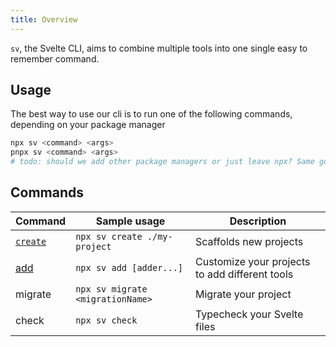 ```yaml
---
title: Overview
---
```


`sv`, the Svelte CLI, aims to combine multiple tools into one single easy to remember command.

## Usage

The best way to use our cli is to run one of the following commands, depending on your package manager

```bash
npx sv <command> <args>
pnpx sv <command> <args>
# todo: should we add other package managers or just leave npx? Same goes for all other snippets
```

## Commands

| Command            | Sample usage                     | Description                                    |
| ------------------ | -------------------------------- | ---------------------------------------------- |
| [`create`](create) | `npx sv create ./my-project`     | Scaffolds new projects                         |
| [add](add)         | `npx sv add [adder...]`          | Customize your projects to add different tools |
| migrate            | `npx sv migrate <migrationName>` | Migrate your project                           |
| check              | `npx sv check`                   | Typecheck your Svelte files                    |
